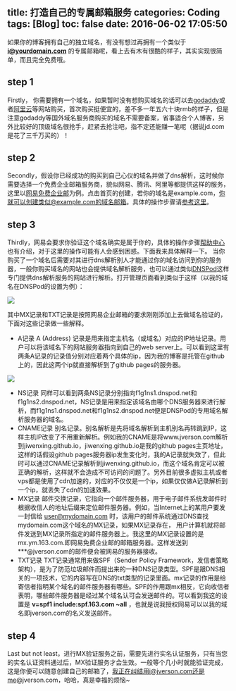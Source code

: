 title: 打造自己的专属邮箱服务
categories: Coding
tags: [Blog]
toc: false
date: 2016-06-02 17:05:50
---

如果你的博客拥有自己的独立域名，有没有想过再拥有一个类似于 **i@yourdomain.com** 的专属邮箱呢，看上去有木有很酷的样子，其实实现很简单，而且完全免费哦。
<!-- more -->

## step 1
Firstly， 你需要拥有一个域名，如果暂时没有想购买域名的话可以去[godaddy](https://sg.godaddy.com/zh?isc=CJC2OFF30&ci=)或者[阿里云](https://wanwang.aliyun.com/domain/?spm=5176.7960203.1907008.1.q8vhml)等网站购买，首次购买挺便宜的，差不多一年五六十块rmb的样子，但是注意godaddy等国外域名服务商购买的域名不需要备案，省事适合个人博客，另外比较好的顶级域名很抢手，赶紧去抢注吧，指不定还能赚一笔呢（据说jd.com是花了三千万买的）！

## step 2
Secondly，假设你已经成功的购买到自己心仪的域名并做了dns解析，这时候你需要选择一个免费企业邮箱服务商，貌似网易、腾讯、阿里等都提供这样的服务，这里以[网易免费企业邮](http://ym.163.com/)为例。点击首页的创建，若你的域名是example.com，你就可以创建类似@example.com的域名邮箱。具体的操作步骤请[参考这里](http://app.ym.163.com/ym/help/help-hmail.html#3.6)。

## step 3
Thirdly，网易会要求你验证这个域名确实是属于你的，具体的操作步骤[帮助中心](http://app.ym.163.com/ym/help/help-hmail.html#3.6)也有介绍，对于这里的操作可能有人会感到困惑。下面我来具体解释一下。
当你购买了一个域名后需要对其进行dns解析别人才能通过你的域名访问到你的服务器，一般你购买域名的网站也会提供域名解析服务，也可以通过类似[DNSPod](https://www.dnspod.cn/)这样专门提供dns解析服务的网站进行解析。打开管理页面看到类似于这样（以我的域名在DNSPod的设置为例）：

![](http://7u2eve.com1.z0.glb.clouddn.com/%E5%BE%AE%E4%BF%A1%E6%88%AA%E5%9B%BE_20160602195333.png)

其中MX记录和TXT记录是按照网易企业邮箱的要求刚刚添加上去做域名验证的，下面对这些记录做一些解释。
- A记录
A (Address) 记录是用来指定主机名（或域名）对应的IP地址记录。用户可以将该域名下的网站服务器指向到自己的web server上。可以看到这里有两条A记录的记录值分别对应着两个具体的ip，因为我的博客是托管在github上的，因此这两个ip就直接解析到了github pages的服务器。

![](http://7u2eve.com1.z0.glb.clouddn.com/%E5%BE%AE%E4%BF%A1%E6%88%AA%E5%9B%BE_20160602200229.png)

- NS记录
同样可以看到两条NS记录分别指向f1g1ns1.dnspod.net和f1g1ns2.dnspod.net，NS记录是用来指定该域名由哪个DNS服务器来进行解析，而f1g1ns1.dnspod.net和f1g1ns2.dnspod.net便是DNSPod的专用域名解析服务器的域名。
- CNAME记录
别名记录。别名解析是先将域名解析到主机别名再转跳到IP，这样主机IP改变了不用重新解析。例如我的CNAME是将www.jverson.com解析到jiwenxing.github.io，jiwenxing.github.io是我的github pages主页地址，这样的话假设github pages服务器ip发生变化时，我的A记录就失效了，但此时可以通过CNAME记录解析到jiwenxing.github.io，而这个域名肯定可以被正确的解析，这样就不会造成不可访问的问题了。另外目前很多虚拟主机或者vps都是使用了cdn加速的，对应的不仅仅是一个ip，如果仅仅做A记录解析到一个ip，就丢失了cdn的加速效果。
- MX记录
邮件交换记录，它指向一个邮件服务器，用于电子邮件系统发邮件时根据收信人的地址后缀来定位邮件服务器。例如，当Internet上的某用户要发一封信给 user@mydomain.com 时，该用户的邮件系统通过DNS查找mydomain.com这个域名的MX记录，如果MX记录存在， 用户计算机就将邮件发送到MX记录所指定的邮件服务器上。我这里的MX记录设置的是mx.ym.163.com.即网易免费企业邮的邮箱服务器。这样发送到***@jverson.com的邮件便会被网易的服务器接收。
- TXT记录
TXT记录通常用来做SPF（Sender Policy Framework，发信者策略架构），是为了防范垃圾邮件而提出来的一种DNS记录类型。SPF是跟DNS相关的一项技术，它的内容写在DNS的txt类型的记录里面。mx记录的作用是给寄信者指明某个域名的邮件服务器有哪些。SPF的作用跟mx相反，它向收信者表明，哪些邮件服务器是经过某个域名认可会发送邮件的。可以看到我这的设置是 **v=spf1 include:spf.163.com ~all** ，也就是说我授权网易可以以我的域名即jverson.com的名义发送邮件。

## step 4
Last but not least，进行MX验证服务之前，需要先进行实名认证服务，只有当您的实名认证资料通过后，MX验证服务才会生效。一般等个几小时就能验证完成，这是你便可以随意创建自己的邮箱了，我正在纠结用i@jverson.com还是me@jverson.com，哈哈，真是幸福的烦恼~
